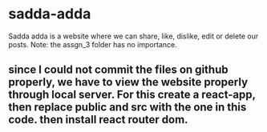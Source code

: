 # sadda-adda
Sadda adda is a website where we can share, like, dislike, edit or delete our posts. Note: the assgn_3 folder has no importance.
## since I could not commit the files on github properly, we have to view the website properly through local server. For this create a react-app, then replace public and src with the one in this code. then install react router dom. 
